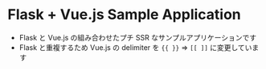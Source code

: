 # Flask + Vue.js Sample Application

- Flask と Vue.js の組み合わせたプチ SSR なサンプルアプリケーションです
- Flask と重複するため Vue.js の delimiter を `{{ }}` => `[[ ]]` に変更しています
